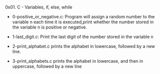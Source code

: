 <h>0x01. C - Variables, if, else, while<h>
- 0-positive_or_negative.c:
 Program will assign a random number to the variable n each time it is executed,print whether the number stored in the variable n is positive or negative.

- 1-last_digit.c:
 Print the last digit of the number stored in the variable n

- 2-print_alphabet.c
 prints the alphabet in lowercase, followed by a new line.

- 3-print_alphabets.c
 prints the alphabet in lowercase, and then in uppercase, followed by a new line
